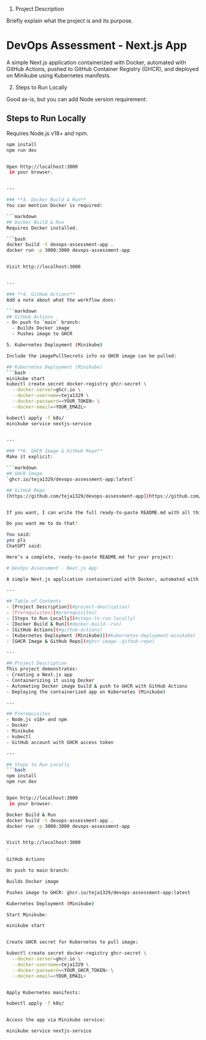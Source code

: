 1. Project Description

Briefly explain what the project is and its purpose.

# DevOps Assessment - Next.js App

A simple Next.js application containerized with Docker, automated with GitHub Actions, pushed to GitHub Container Registry (GHCR), and deployed on Minikube using Kubernetes manifests.

2. Steps to Run Locally

Good as-is, but you can add Node version requirement:

## Steps to Run Locally
Requires Node.js v18+ and npm.

```bash
npm install
npm run dev


Open http://localhost:3000
 in your browser.


---

### **3. Docker Build & Run**
You can mention Docker is required:

```markdown
## Docker Build & Run
Requires Docker installed.

```bash
docker build -t devops-assessment-app .
docker run -p 3000:3000 devops-assessment-app


Visit http://localhost:3000


---

### **4. GitHub Actions**
Add a note about what the workflow does:

```markdown
## GitHub Actions
- On push to `main` branch:
  - Builds Docker image
  - Pushes image to GHCR

5. Kubernetes Deployment (Minikube)

Include the imagePullSecrets info so GHCR image can be pulled:

## Kubernetes Deployment (Minikube)
```bash
minikube start
kubectl create secret docker-registry ghcr-secret \
  --docker-server=ghcr.io \
  --docker-username=teja1329 \
  --docker-password=<YOUR_TOKEN> \
  --docker-email=<YOUR_EMAIL>

kubectl apply -f k8s/
minikube service nextjs-service


---

### **6. GHCR Image & GitHub Repo**
Make it explicit:

```markdown
## GHCR Image
`ghcr.io/teja1329/devops-assessment-app:latest`

## GitHub Repo
[https://github.com/teja1329/devops-assessment-app](https://github.com/teja1329/devops-assessment-app)


If you want, I can write the full ready-to-paste README.md with all this included in one file. It’ll be professional and complete.

Do you want me to do that?

You said:
yes pls
ChatGPT said:

Here’s a complete, ready-to-paste README.md for your project:

# DevOps Assessment - Next.js App

A simple Next.js application containerized with Docker, automated with GitHub Actions, pushed to GitHub Container Registry (GHCR), and deployed on Minikube using Kubernetes manifests.

---

## Table of Contents
- [Project Description](#project-description)
- [Prerequisites](#prerequisites)
- [Steps to Run Locally](#steps-to-run-locally)
- [Docker Build & Run](#docker-build--run)
- [GitHub Actions](#github-actions)
- [Kubernetes Deployment (Minikube)](#kubernetes-deployment-minikube)
- [GHCR Image & GitHub Repo](#ghcr-image--github-repo)

---

## Project Description
This project demonstrates:
- Creating a Next.js app
- Containerizing it using Docker
- Automating Docker image build & push to GHCR with GitHub Actions
- Deploying the containerized app on Kubernetes (Minikube)

---

## Prerequisites
- Node.js v18+ and npm
- Docker
- Minikube
- kubectl
- GitHub account with GHCR access token

---

## Steps to Run Locally
```bash
npm install
npm run dev


Open http://localhost:3000
 in your browser.

Docker Build & Run
docker build -t devops-assessment-app .
docker run -p 3000:3000 devops-assessment-app


Visit http://localhost:3000
.

GitHub Actions

On push to main branch:

Builds Docker image

Pushes image to GHCR: ghcr.io/teja1329/devops-assessment-app:latest

Kubernetes Deployment (Minikube)

Start Minikube:

minikube start


Create GHCR secret for Kubernetes to pull image:

kubectl create secret docker-registry ghcr-secret \
  --docker-server=ghcr.io \
  --docker-username=teja1329 \
  --docker-password=<YOUR_GHCR_TOKEN> \
  --docker-email=<YOUR_EMAIL>


Apply Kubernetes manifests:

kubectl apply -f k8s/


Access the app via Minikube service:

minikube service nextjs-service

